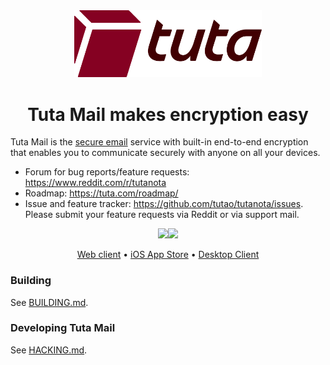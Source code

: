 <div align="center">
	<a href="https://tuta.com/" target="_blank"><img src="resources/images/logo-red.svg" alt="Tuta Mail logo" width="300"></a>
	<br/>
	<h1>Tuta Mail makes encryption easy</h1>
</div>

Tuta Mail is the [secure email](https://tuta.com) service with built-in end-to-end encryption that enables you to
communicate securely with anyone on all your devices.

* Forum for bug reports/feature requests: https://www.reddit.com/r/tutanota
* Roadmap: https://tuta.com/roadmap/
* Issue and feature tracker: https://github.com/tutao/tutanota/issues. Please submit your feature requests via Reddit or
  via support mail.

<div align="center">
<a href="https://play.google.com/store/apps/details?id=de.tutao.tutanota"><img src="https://play.google.com/intl/en_us/badges/images/generic/en_badge_web_generic.png" height="75"></a><a href="https://f-droid.org/packages/de.tutao.tutanota/"><img src="https://f-droid.org/badge/get-it-on.png" height="75"></a>

<a href="https://app.tuta.com">Web client</a>
•
<a href="https://itunes.apple.com/us/app/tutanota/id922429609">iOS App Store</a>
•
<a href="https://tuta.com/#download">Desktop Client</a>

</div>

### Building

See [BUILDING.md](doc/BUILDING.md).

### Developing Tuta Mail

See [HACKING.md](doc/HACKING.md).
